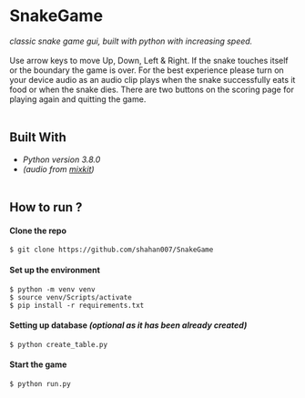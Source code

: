 # SnakeGame
_classic snake game gui, built with python with increasing speed._<br><br>
Use arrow keys to move Up, Down, Left & Right. If the snake touches itself or the boundary the game is over.
For the best experience please turn on your device audio as an audio clip plays when the snake successfully eats it food or when the snake dies.
There are two buttons on the scoring page for playing again and quitting the game.<br><br>

## Built With
- _Python version 3.8.0_
- _(audio from [mixkit](https://mixkit.co/))_ <br><br>

## How to run ?

#### Clone the repo
```console
$ git clone https://github.com/shahan007/SnakeGame
```

#### Set up the environment
```console
$ python -m venv venv
$ source venv/Scripts/activate
$ pip install -r requirements.txt
```

#### Setting up database _(optional as it has been already created)_
```console
$ python create_table.py
```

#### Start the game
```console
$ python run.py
```
